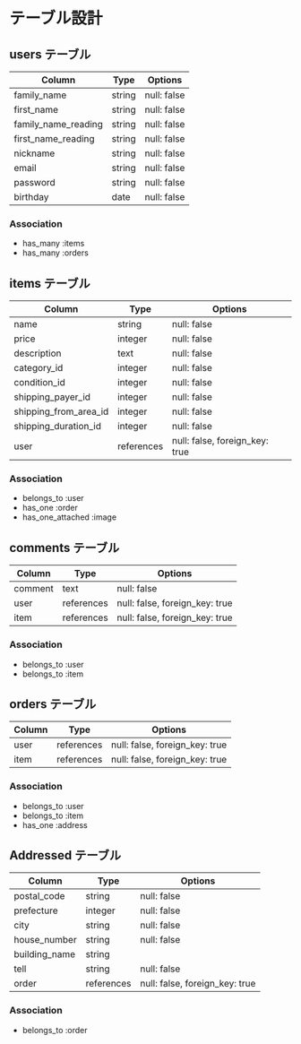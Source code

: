 # テーブル設計

## users テーブル

| Column              | Type   | Options     |
| ------------------- | ------ | ----------- |
| family_name         | string | null: false |
| first_name          | string | null: false |
| family_name_reading | string | null: false |
| first_name_reading  | string | null: false |
| nickname            | string | null: false |
| email               | string | null: false |
| password            | string | null: false |
| birthday            | date   | null: false |

### Association

- has_many :items
- has_many :orders

## items テーブル

| Column                | Type       | Options                        |
| --------------------- | ---------- | ------------------------------ |
| name                  | string     | null: false                    |
| price                 | integer    | null: false                    |
| description           | text       | null: false                    |
| category_id           | integer    | null: false                    |
| condition_id          | integer    | null: false                    |
| shipping_payer_id     | integer    | null: false                    |
| shipping_from_area_id | integer    | null: false                    |
| shipping_duration_id  | integer    | null: false                    |
| user                  | references | null: false, foreign_key: true |

### Association

- belongs_to :user
- has_one :order
- has_one_attached :image

## comments テーブル

| Column             | Type       | Options                        |
| ------------------ | ---------- | ------------------------------ |
| comment            | text       | null: false                    |
| user               | references | null: false, foreign_key: true |
| item               | references | null: false, foreign_key: true |

### Association

- belongs_to :user
- belongs_to :item

## orders テーブル

| Column             | Type       | Options                        |
| ------------------ | ---------- | ------------------------------ |
| user               | references | null: false, foreign_key: true |
| item               | references | null: false, foreign_key: true |

### Association

- belongs_to :user
- belongs_to :item
- has_one :address

## Addressed テーブル

| Column             | Type       | Options                        |
| ------------------ | ---------- | ------------------------------ |
| postal_code        | string     | null: false                    |
| prefecture         | integer    | null: false                    |
| city               | string     | null: false                    |
| house_number       | string     | null: false                    |
| building_name      | string     |                                |
| tell               | string     | null: false                    |
| order              | references | null: false, foreign_key: true |

### Association

- belongs_to :order